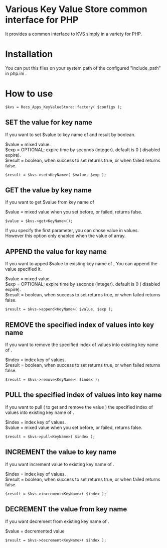 Various Key Value Store common interface for PHP
=========================

It provides a common interface to KVS simply in a variety for PHP.  
  
# Installation
  
You can put this files on your system path of the configured "include_path" in php.ini .  
  
  
# How to use
  
    $kvs = Recs_Apps_KeyValueStore::factory( $configs );
  
## SET the value for key name
If you want to set $value to key name of <KeyName> and result by boolean.  
  
$value  = mixed value.  
$exp    = OPTIONAL; expire time  by seconds (integer). default is 0 ( disabled expire).  
$result = boolean, when success to set returns true, or when failed returns false.  
    
    $result = $kvs->set<KeyName>( $value, $exp );


## GET the value by key name
If you want to get $value from key name of <KeyName>  
  
$value = mixed value when you set before, or failed, returns false.  
    
    $value = $kvs->get<KeyName>();

If you specify the first parameter, you can chose value in <KeyName> values.  
However this option only enabled when the value of array.  
  
  

## APPEND the value for key name
If you want to apped $value to existing key name of <KeyName>, You can append the value specified it.  
  
$value  = mixed value.  
$exp    = OPTIONAL; expire time  by seconds (integer). default is 0 ( disabled expire).  
$result = boolean, when success to set returns true, or when failed returns false.  
  
    $result = $kvs->append<KeyName>( $value, $exp );
  
## REMOVE the specified index of values into key name
If you want to remove the specified index of values into existing key name of <KeyName>.  
  
$index  = index key of values.  
$result = boolean, when success to set returns true, or when failed returns false.  
  
    $result = $kvs->remove<KeyName>( $index );
  
  
  
## PULL the specified index of values into key name
If you want to pull ( to get and remove the value ) the specified index of values into existing key name of <KeyName>.  
  
$index  = index key of values.  
$value  = mixed value when you set before, or failed, returns false.  
  
    $result = $kvs->pull<KeyName>( $index );
  
  
## INCREMENT the value to key name
If you want increment value to existing key name of <KeyName>.  
  
$index  = index key of values.  
$result = boolean, when success to set returns true, or when failed returns false.  
  
    $result = $kvs->increment<KeyName>( $index );
  
  
  
## DECREMENT the value from key name
If you want decrement from existing key name of <KeyName>.  
  
$value  = decremented value  
  
    $result = $kvs->decrement<KeyName>( $index );
  
  